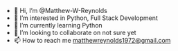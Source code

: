 - 👋 Hi, I’m @Matthew-W-Reynolds
- 👀 I’m interested in Python, Full Stack Development
- 🌱 I’m currently learning Python
- 💞️ I’m looking to collaborate on not sure yet
- 📫 How to reach me matthewreynolds1972@gmail.com

<!---
Matthew-W-Reynolds/Matthew-W-Reynolds is a ✨ special ✨ repository because its `README.md` (this file) appears on your GitHub profile.
You can click the Preview link to take a look at your changes.
--->
